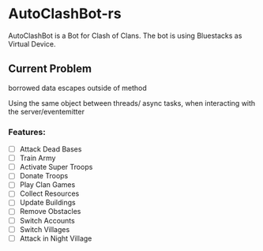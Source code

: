 # AutoClashBot-rs

AutoClashBot is a Bot for Clash of Clans. The bot is using Bluestacks as Virtual Device.

## Current Problem

borrowed data escapes outside of method

Using the same object between threads/ async tasks, when interacting with the server/eventemitter

### Features:

- [ ] Attack Dead Bases
- [ ] Train Army
- [ ] Activate Super Troops
- [ ] Donate Troops
- [ ] Play Clan Games
- [ ] Collect Resources
- [ ] Update Buildings
- [ ] Remove Obstacles
- [ ] Switch Accounts
- [ ] Switch Villages
- [ ] Attack in Night Village
